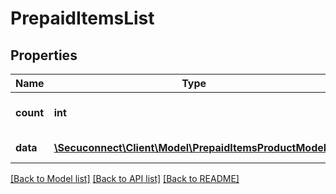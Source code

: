 # PrepaidItemsList

## Properties
Name | Type | Description | Notes
------------ | ------------- | ------------- | -------------
**count** | **int** | Number of existing prepaid items | 
**data** | [**\Secuconnect\Client\Model\PrepaidItemsProductModel[]**](PrepaidItemsProductModel.md) | GET Prepaid/Items | 

[[Back to Model list]](../README.md#documentation-for-models) [[Back to API list]](../README.md#documentation-for-api-endpoints) [[Back to README]](../../README.md)


